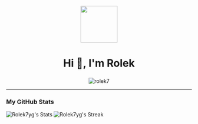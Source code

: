 <p align="center" ><img  src = "https://github.com/7oSkaaa/7oSkaaa/blob/main/Images/about_me.gif?raw=true" width = 100px></p>
<h1 align="center">Hi 👋, I'm Rolek</h1>
<h3 align="center"></h3>
<p align="center"> <img src="https://komarev.com/ghpvc/?username=Rolek7&label=Profile%20views&color=0e75b6&style=flat" alt="rolek7" /> </p>

---


### My GitHub Stats
![Rolek7yg's Stats](https://github-readme-stats.vercel.app/api?username=Rolek7yg&theme=radical&show_icons=true&hide_border=true&count_private=true)
![Rolek7yg's Streak](https://github-readme-streak-stats.herokuapp.com/?user=Rolek7yg&theme=radical&hide_border=true)
  
  </td>
</tr>
</table>

